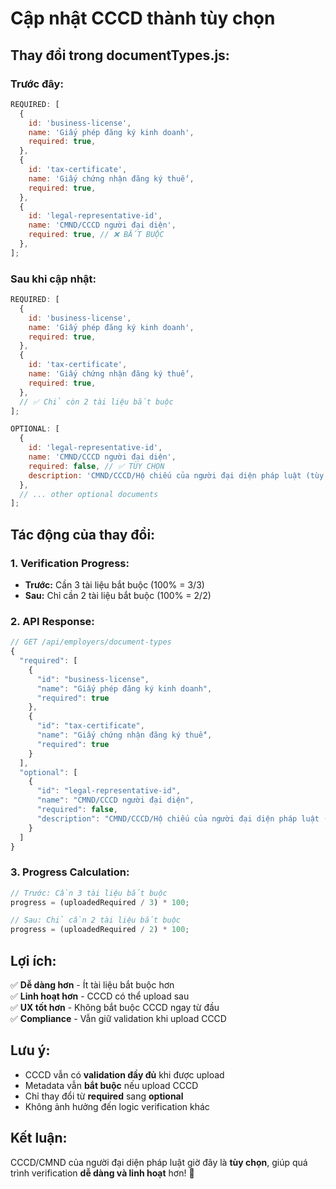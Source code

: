 # Cập nhật CCCD thành tùy chọn

## **Thay đổi trong documentTypes.js:**

### **Trước đây:**

```javascript
REQUIRED: [
  {
    id: 'business-license',
    name: 'Giấy phép đăng ký kinh doanh',
    required: true,
  },
  {
    id: 'tax-certificate',
    name: 'Giấy chứng nhận đăng ký thuế',
    required: true,
  },
  {
    id: 'legal-representative-id',
    name: 'CMND/CCCD người đại diện',
    required: true, // ❌ BẮT BUỘC
  },
];
```

### **Sau khi cập nhật:**

```javascript
REQUIRED: [
  {
    id: 'business-license',
    name: 'Giấy phép đăng ký kinh doanh',
    required: true,
  },
  {
    id: 'tax-certificate',
    name: 'Giấy chứng nhận đăng ký thuế',
    required: true,
  },
  // ✅ Chỉ còn 2 tài liệu bắt buộc
];

OPTIONAL: [
  {
    id: 'legal-representative-id',
    name: 'CMND/CCCD người đại diện',
    required: false, // ✅ TÙY CHỌN
    description: 'CMND/CCCD/Hộ chiếu của người đại diện pháp luật (tùy chọn)',
  },
  // ... other optional documents
];
```

## **Tác động của thay đổi:**

### **1. Verification Progress:**

- **Trước:** Cần 3 tài liệu bắt buộc (100% = 3/3)
- **Sau:** Chỉ cần 2 tài liệu bắt buộc (100% = 2/2)

### **2. API Response:**

```javascript
// GET /api/employers/document-types
{
  "required": [
    {
      "id": "business-license",
      "name": "Giấy phép đăng ký kinh doanh",
      "required": true
    },
    {
      "id": "tax-certificate",
      "name": "Giấy chứng nhận đăng ký thuế",
      "required": true
    }
  ],
  "optional": [
    {
      "id": "legal-representative-id",
      "name": "CMND/CCCD người đại diện",
      "required": false,
      "description": "CMND/CCCD/Hộ chiếu của người đại diện pháp luật (tùy chọn)"
    }
  ]
}
```

### **3. Progress Calculation:**

```javascript
// Trước: Cần 3 tài liệu bắt buộc
progress = (uploadedRequired / 3) * 100;

// Sau: Chỉ cần 2 tài liệu bắt buộc
progress = (uploadedRequired / 2) * 100;
```

## **Lợi ích:**

✅ **Dễ dàng hơn** - Ít tài liệu bắt buộc hơn  
✅ **Linh hoạt hơn** - CCCD có thể upload sau  
✅ **UX tốt hơn** - Không bắt buộc CCCD ngay từ đầu  
✅ **Compliance** - Vẫn giữ validation khi upload CCCD

## **Lưu ý:**

- CCCD vẫn có **validation đầy đủ** khi được upload
- Metadata vẫn **bắt buộc** nếu upload CCCD
- Chỉ thay đổi từ **required** sang **optional**
- Không ảnh hưởng đến logic verification khác

## **Kết luận:**

CCCD/CMND của người đại diện pháp luật giờ đây là **tùy chọn**, giúp quá trình verification **dễ dàng và linh hoạt** hơn! 🎉
